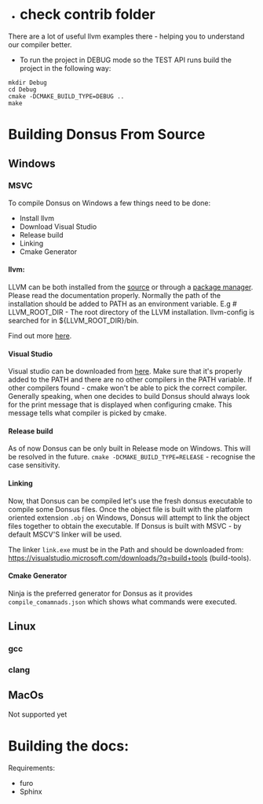 - # check contrib folder
There are a lot of useful llvm examples there - helping you to understand our compiler better.

- To run the project in DEBUG mode so the TEST API runs build the project in the following way:
```
mkdir Debug
cd Debug
cmake -DCMAKE_BUILD_TYPE=DEBUG ..
make

```
# Building Donsus From Source

## Windows
### MSVC
To compile Donsus on Windows a few things need to be done:
 - Install llvm
 - Download Visual Studio
 - Release build
 - Linking
 - Cmake Generator

#### llvm:
LLVM can be both installed from the [source](https://llvm.org/docs/GettingStarted.html) or through a [package manager](https://learn.microsoft.com/en-us/vcpkg/users/examples/selecting-llvm-features).
Please read the documentation properly. 
Normally the path of the installation should be added to PATH as an environment variable.
E.g #  LLVM_ROOT_DIR       - The root directory of the LLVM installation.
                        llvm-config is searched for in ${LLVM_ROOT_DIR}/bin.

Find out more [here](https://github.com/ldc-developers/ldc/blob/master/cmake/Modules/FindLLVM.cmake).

#### Visual Studio
Visual studio can be downloaded from [here](https://visualstudio.microsoft.com/downloads/).
Make sure that it's properly added to the PATH and there are no other compilers in the PATH variable.
If other compilers found - cmake won't be able to pick the correct compiler. Generally speaking, when one decides to 
build Donsus should always look for the print message that is displayed when configuring cmake. This message tells what compiler
is picked by cmake. 

#### Release build
As of now Donsus can be only built in Release mode on Windows. This will be resolved in the future.
`cmake -DCMAKE_BUILD_TYPE=RELEASE` - recognise the case sensitivity. 
#### Linking
Now, that Donsus can be compiled let's use the fresh donsus executable to compile some Donsus files.
Once the object file is built with the platform oriented extension `.obj` on Windows, Donsus will attempt to link the
object files together to obtain the executable. If Donsus is built with MSVC - by default MSCV'S linker will be used.

The linker `link.exe` must be in the Path and should be downloaded from: https://visualstudio.microsoft.com/downloads/?q=build+tools (build-tools).
#### Cmake Generator
Ninja is the preferred generator for Donsus as it provides `compile_comamnads.json` which shows what commands were executed.

## Linux

### gcc

### clang


## MacOs
Not supported yet

#  Building the docs:

Requirements: 
- furo
- Sphinx

